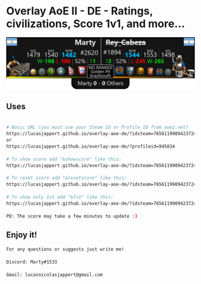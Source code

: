 # Overlay AoE II - DE - Ratings, civilizations, Score 1v1, and more...

![wallpaper](https://raw.githubusercontent.com/LucasJappert/overlay-aoe-de/main/img/wallpaper.png)

## Uses


```bash

# Basic URL (you must use your Steam Id or Profile ID from aoe2.net)
https://lucasjappert.github.io/overlay-aoe-de/?idsteam=76561199094237242
or
https://lucasjappert.github.io/overlay-aoe-de/?profileid=945834

# To show score add "&showscore" like this:
https://lucasjappert.github.io/overlay-aoe-de/?idsteam=76561199094237242&showscore

# To reset score add "&resetscore" like this:
https://lucasjappert.github.io/overlay-aoe-de/?idsteam=76561199094237242&showscore&resetscore

# To show only 1v1 add "&f=1" like this:
https://lucasjappert.github.io/overlay-aoe-de/?idsteam=76561199094237242&showscore&resetscore

PD: The score may take a few minutes to update :)
```

## Enjoy it!

```bash
For any questions or suggests just write me!

Discord: Marty#1533

Gmail: lucasnicolasjappert@gmail.com
```

